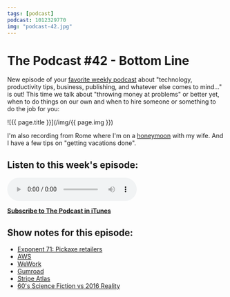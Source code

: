 ```yaml
---
tags: [podcast]
podcast: 1012329770
img: "podcast-42.jpg"
---
```


# The Podcast #42 - Bottom Line

New episode of your [favorite weekly podcast][p] about "technology, productivity tips, business, publishing, and whatever else comes to mind..." is out! This time we talk about "throwing money at problems" or better yet, when to do things on our own and when to hire someone or something to do the job for you:

<!--More-->

![{{ page.title }}](/img/{{ page.img }})

I'm also recording from Rome where I'm on a [honeymoon](/honeymoon) with my wife. And I have a few tips on "getting vacations done".

## Listen to this week's episode:

<audio controls>
<source src="https://files.nozbe.com/podcast/042.mp3" type="audio/mpeg">
</audio>

**[Subscribe to The Podcast in iTunes][i]**

## Show notes for this episode:

  * [Exponent 71: Pickaxe retailers](http://exponent.fm/episode-071-pickaxe-retailers-2/)
  * [AWS](https://aws.amazon.com/)
  * [WeWork](https://www.wework.com/)
  * [Gumroad](https://gumroad.com/)
  * [Stripe Atlas](https://stripe.com/atlas)
  * [60's Science Fiction vs 2016 Reality](http://i.imgur.com/aebGDz8.gifv)

[e]: /podcast-42
[p]: /podcast
[n]: https://michael.gratis/nozbe
[r]: https://michael.gratis/radex
[i]: https://michael.gratis/thepodcast